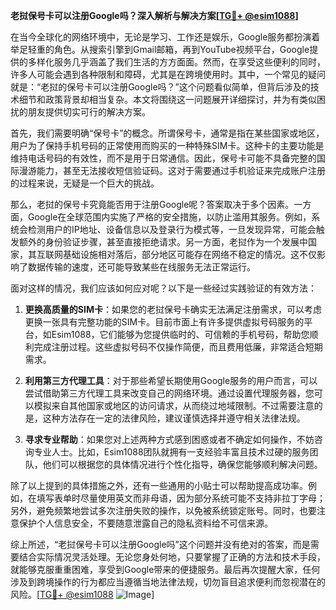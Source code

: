 **老挝保号卡可以注册Google吗？深入解析与解决方案[[TG💪+ @esim1088](https://t.me/s/esim1088)]**

在当今全球化的网络环境中，无论是学习、工作还是娱乐，Google服务都扮演着举足轻重的角色。从搜索引擎到Gmail邮箱，再到YouTube视频平台，Google提供的多样化服务几乎涵盖了我们生活的方方面面。然而，在享受这些便利的同时，许多人可能会遇到各种限制和障碍，尤其是在跨境使用时。其中，一个常见的疑问就是：“老挝的保号卡可以注册Google吗？”这个问题看似简单，但背后涉及的技术细节和政策背景却相当复杂。本文将围绕这一问题展开详细探讨，并为有类似困扰的朋友提供切实可行的解决方案。

首先，我们需要明确“保号卡”的概念。所谓保号卡，通常是指在某些国家或地区，用户为了保持手机号码的正常使用而购买的一种特殊SIM卡。这种卡的主要功能是维持电话号码的有效性，而不是用于日常通信。因此，保号卡可能不具备完整的国际漫游能力，甚至无法接收短信验证码。这对于需要通过手机验证来完成账户注册的过程来说，无疑是一个巨大的挑战。

那么，老挝的保号卡究竟能否用于注册Google呢？答案取决于多个因素。一方面，Google在全球范围内实施了严格的安全措施，以防止滥用其服务。例如，系统会检测用户的IP地址、设备信息以及登录行为模式等，一旦发现异常，可能会触发额外的身份验证步骤，甚至直接拒绝请求。另一方面，老挝作为一个发展中国家，其互联网基础设施相对落后，部分地区可能存在网络不稳定的情况。这不仅影响了数据传输的速度，还可能导致某些在线服务无法正常运行。

面对这样的情况，我们应该如何应对呢？以下是一些经过实践验证的有效方法：

1. **更换高质量的SIM卡**：如果您的老挝保号卡确实无法满足注册需求，可以考虑更换一张具有完整功能的SIM卡。目前市面上有许多提供虚拟号码服务的平台，如Esim1088，它们能够为您提供临时的、可信赖的手机号码，帮助您顺利完成注册过程。这些虚拟号码不仅操作简便，而且费用低廉，非常适合短期需求。
   
2. **利用第三方代理工具**：对于那些希望长期使用Google服务的用户而言，可以尝试借助第三方代理工具来改变自己的网络环境。通过设置代理服务器，您可以模拟来自其他国家或地区的访问请求，从而绕过地域限制。不过需要注意的是，这种方法存在一定的法律风险，建议谨慎选择并遵守相关法律法规。

3. **寻求专业帮助**：如果您对上述两种方式感到困惑或者不确定如何操作，不妨咨询专业人士。比如，Esim1088团队就拥有一支经验丰富且技术过硬的服务团队，他们可以根据您的具体情况进行个性化指导，确保您能够顺利解决问题。

除了以上提到的具体措施之外，还有一些通用的小贴士可以帮助提高成功率。例如，在填写表单时尽量使用英文而非母语，因为部分系统可能不支持非拉丁字母；另外，避免频繁地尝试多次注册失败的操作，以免被系统锁定账号。同时，也要注意保护个人信息安全，不要随意泄露自己的隐私资料给不可信来源。

综上所述，“老挝保号卡可以注册Google吗”这个问题并没有绝对的答案，而是需要结合实际情况灵活处理。无论您身处何地，只要掌握了正确的方法和技术手段，就能够克服重重困难，享受到Google带来的便捷服务。最后再次提醒大家，任何涉及到跨境操作的行为都应当遵循当地法律法规，切勿盲目追求便利而忽视潜在的风险。[[TG💪+ @esim1088](https://t.me/s/esim1088) ![Image](https://i.postimg.cc/4NQfJmqS/Snipaste-2025-05-13-00-14-12.png)]